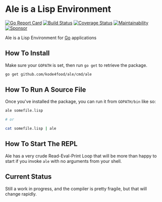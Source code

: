 # Ale is a Lisp Environment
[![Go Report Card](https://goreportcard.com/badge/github.com/kode4food/ale)](https://goreportcard.com/report/github.com/kode4food/ale) [![Build Status](https://travis-ci.org/kode4food/ale.svg?branch=master)](https://travis-ci.org/kode4food/ale) [![Coverage Status](https://coveralls.io/repos/github/kode4food/ale/badge.svg?branch=master&kill_cache=1)](https://coveralls.io/github/kode4food/ale?branch=master) [![Maintainability](https://api.codeclimate.com/v1/badges/f1eff5eeb0ae12973b4a/maintainability)](https://codeclimate.com/github/kode4food/ale/maintainability)  [![Sponsor](https://img.shields.io/badge/❤️%20Sponsor%20-%20Patreon-f39f37)](https://www.patreon.com/ale_lang)

Ale is a Lisp Environment for [Go](https://golang.org/) applications

## How To Install
Make sure your `GOPATH` is set, then run `go get` to retrieve the package.

```bash
go get github.com/kode4food/ale/cmd/ale
```

## How To Run A Source File
Once you've installed the package, you can run it from `GOPATH/bin` like so:

```bash
ale somefile.lisp

# or

cat somefile.lisp | ale
```

## How To Start The REPL
Ale has a very crude Read-Eval-Print Loop that will be more than happy
to start if you invoke `ale` with no arguments from your shell.

## Current Status
Still a work in progress, and the compiler is pretty fragile, but that will
change rapidly.
